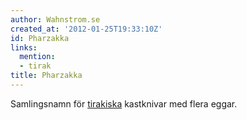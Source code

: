 ```yaml
---
author: Wahnstrom.se
created_at: '2012-01-25T19:33:10Z'
id: Pharzakka
links:
  mention:
  - tirak
title: Pharzakka
---
```


Samlingsnamn för [tirakiska] kastknivar med flera eggar.

  [tirakiska]: tirak